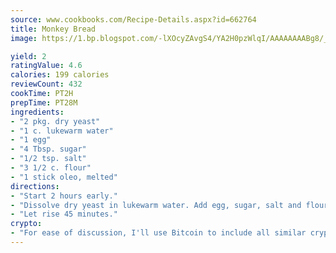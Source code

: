 ```yaml
---
source: www.cookbooks.com/Recipe-Details.aspx?id=662764
title: Monkey Bread
image: https://1.bp.blogspot.com/-lXOcyZAvgS4/YA2H0pzWlqI/AAAAAAAABg8/_HX4JI-WmFM0Tz684w_qYjP9vBzksmFNgCLcBGAsYHQ/s219/20.png

yield: 2
ratingValue: 4.6
calories: 199 calories
reviewCount: 432
cookTime: PT2H
prepTime: PT28M
ingredients:
- "2 pkg. dry yeast"
- "1 c. lukewarm water"
- "1 egg"
- "4 Tbsp. sugar"
- "1/2 tsp. salt"
- "3 1/2 c. flour"
- "1 stick oleo, melted"
directions:
- "Start 2 hours early."
- "Dissolve dry yeast in lukewarm water. Add egg, sugar, salt and flour."
- "Let rise 45 minutes."
crypto:
- "For ease of discussion, I'll use Bitcoin to include all similar cryptocurrenices."
---
```

